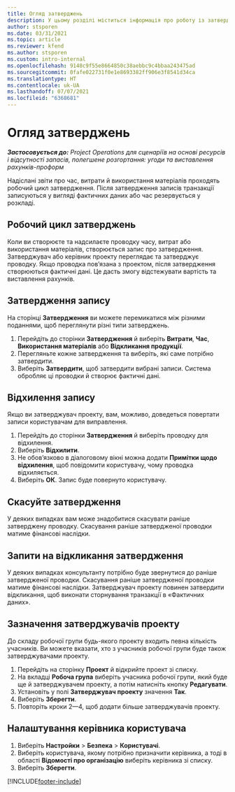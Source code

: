 ```yaml
---
title: Огляд затверджень
description: У цьому розділі міститься інформація про роботу із затвердженнями в Project Operations.
author: stsporen
ms.date: 03/31/2021
ms.topic: article
ms.reviewer: kfend
ms.author: stsporen
ms.custom: intro-internal
ms.openlocfilehash: 9148c9f55e8664850c38aebbc9c4bbaa243475ad
ms.sourcegitcommit: 0fafe022731f0e1e8693382ff906e3f8541d34ca
ms.translationtype: HT
ms.contentlocale: uk-UA
ms.lasthandoff: 07/07/2021
ms.locfileid: "6368681"
---
```

# <a name="approvals-overview"></a>Огляд затверджень

_**Застосовується до:** Project Operations для сценаріїв на основі ресурсів і відсутності запасів, полегшене розгортання: угоди та виставлення рахунків-проформ_

Надіслані звіти про час, витрати й використання матеріалів проходять робочий цикл затвердження. Після затвердження записів транзакції записуються у вигляді фактичних даних або час резервується у розкладі.

## <a name="approvals-workflow"></a>Робочий цикл затверджень
Коли ви створюєте та надсилаєте проводку часу, витрат або використання матеріалів, створюється запис про затвердження. Затверджувач або керівник проекту переглядає та затверджує проводку. Якщо проводка пов’язана з проектом, після затвердження створюються фактичні дані. Це дасть змогу відстежувати вартість та виставлення рахунків.

## <a name="approve-an-entry"></a>Затвердження запису
На сторінці **Затвердження** ви можете перемикатися між різними поданнями, щоб переглянути різні типи затверджень.
  
1. Перейдіть до сторінки **Затвердження** й виберіть **Витрати**, **Час**, **Використання матеріалів** або **Відкликання продукції**.
2. Перегляньте кожне затвердження та виберіть, які саме потрібно затвердити.
3. Виберіть **Затвердити**, щоб затвердити вибрані записи.
Система обробляє ці проводки й створює фактичні дані.

## <a name="reject-an-entry"></a>Відхилення запису
Якщо ви затверджувач проекту, вам, можливо, доведеться повертати записи користувачам для виправлення.
  
1. Перейдіть до сторінки **Затвердження** й виберіть проводку для відхилення. 
2. Виберіть **Відхилити**.
3. Не обов’язково в діалоговому вікні можна додати **Примітки щодо відхилення**, щоб повідомити користувачу, чому проводка відхиляється.
4. Виберіть **ОК**. Запис буде повернуто користувачу.
  
## <a name="cancel-approval"></a>Скасуйте затвердження
У деяких випадках вам може знадобитися скасувати раніше затверджену проводку. Скасування раніше затвердженої проводки матиме фінансові наслідки. 

## <a name="approving-recall-requests"></a>Запити на відкликання затвердження
У деяких випадках консультанту потрібно буде звернутися до раніше затвердженої проводки. Скасування раніше затвердженої проводки матиме фінансові наслідки. Затверджувач проекту повинен затвердити відкликання, щоб виконати сторнування транзакції в «Фактичних даних».

## <a name="specify-project-approvers"></a>Зазначення затверджувачів проекту
До складу робочої групи будь-якого проекту входить певна кількість учасників. Ви можете вказати, хто з учасників робочої групи буде також затверджувачами проекту.

1. Перейдіть на сторінку **Проект** й відкрийте проект зі списку.
2. На вкладці **Робоча група** виберіть учасника робочої групи, який буде ще й затверджувачем проекту, а потім натисніть кнопку **Редагувати**.
3. Установіть у полі **Затверджувач проекту** значення **Так**.
4. Виберіть **Зберегти**.
5. Повторіть кроки 2—4, щоб додати більше затверджувачів проекту.

## <a name="configure-the-users-manager"></a>Налаштування керівника користувача

1. Виберіть **Настройки** > **Безпека** > **Користувачі**.
2. Виберіть користувача, якому потрібно призначити керівника, а тоді в області **Відомості про організацію** виберіть керівника зі списку. 
3. Виберіть **Зберегти**.




[!INCLUDE[footer-include](../includes/footer-banner.md)]
